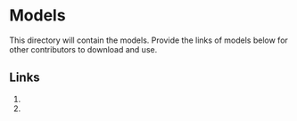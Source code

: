 # Models

This directory will contain the models. Provide the links of models below for other contributors to download and use.

## Links
1.
2.